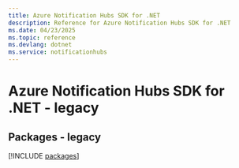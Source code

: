 ```yaml
---
title: Azure Notification Hubs SDK for .NET
description: Reference for Azure Notification Hubs SDK for .NET
ms.date: 04/23/2025
ms.topic: reference
ms.devlang: dotnet
ms.service: notificationhubs
---
```

# Azure Notification Hubs SDK for .NET - legacy
## Packages - legacy
[!INCLUDE [packages](notification-hubs-index.md)]